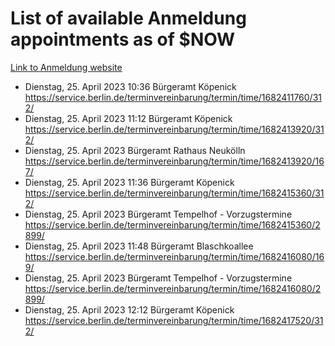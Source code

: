 # List of available Anmeldung appointments as of $NOW
[Link to Anmeldung website](https://service.berlin.de/terminvereinbarung/termin/tag.php?termin=1&anliegen[]=120686&dienstleisterlist=122210,122217,327316,122219,327312,122227,327314,122231,327346,122243,327348,122254,122252,329742,122260,329745,122262,329748,122271,327278,122273,327274,122277,327276,330436,122280,327294,122282,327290,122284,327292,122291,327270,122285,327266,122286,327264,122296,327268,150230,329760,122297,327286,122294,327284,122312,329763,122314,329775,122304,327330,122311,327334,122309,327332,317869,122281,327352,122279,329772,122283,122276,327324,122274,327326,122267,329766,122246,327318,122251,327320,122257,327322,122208,327298,122226,327300&herkunft=http%3A%2F%2Fservice.berlin.de%2Fdienstleistung%2F120686%2F)
- Dienstag, 25. April 2023 10:36 Bürgeramt Köpenick https://service.berlin.de/terminvereinbarung/termin/time/1682411760/312/
- Dienstag, 25. April 2023 11:12 Bürgeramt Köpenick https://service.berlin.de/terminvereinbarung/termin/time/1682413920/312/
- Dienstag, 25. April 2023  Bürgeramt Rathaus Neukölln https://service.berlin.de/terminvereinbarung/termin/time/1682413920/167/
- Dienstag, 25. April 2023 11:36 Bürgeramt Köpenick https://service.berlin.de/terminvereinbarung/termin/time/1682415360/312/
- Dienstag, 25. April 2023  Bürgeramt Tempelhof - Vorzugstermine https://service.berlin.de/terminvereinbarung/termin/time/1682415360/2899/
- Dienstag, 25. April 2023 11:48 Bürgeramt Blaschkoallee https://service.berlin.de/terminvereinbarung/termin/time/1682416080/169/
- Dienstag, 25. April 2023  Bürgeramt Tempelhof - Vorzugstermine https://service.berlin.de/terminvereinbarung/termin/time/1682416080/2899/
- Dienstag, 25. April 2023 12:12 Bürgeramt Köpenick https://service.berlin.de/terminvereinbarung/termin/time/1682417520/312/
